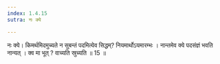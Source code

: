 ```yaml
---
index: 1.4.15
sutra: नः क्ये

---
```

 नः क्ये। किमर्थमिदमुच्यते न सुबन्तं पदमित्येव सिद्धम्? नियमार्थोऽयमारम्भः । नान्तमेव क्ये पदसंज्ञं भवति नान्यत् । क्व मा भूत् ? वाच्यति स्रुच्यति ॥ 15 ॥ 